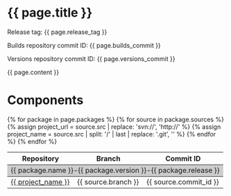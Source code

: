 # {{ page.title }}

Release tag: {{ page.release_tag }}

Builds repository commit ID: {{ page.builds_commit }}

Versions repository commit ID: {{ page.versions_commit }}

{{ page.content }}

# Components

<style type="text/css">
.main-item{background-color:#CCCCCC;border-style:solid;border-width:0px;border-top-width:1px;border-bottom-width:1px;}
.secondary-item{border-style:solid;border-width:0px;border-top-width:0px;border-bottom-width:0px;white-space:nowrap;}
</style>

<table>
    <thead>
        <tr>
            <th>Repository</th>
            <th>Branch</th>
            <th>Commit ID</th>
        </tr>
    </thead>
    <tbody>
        {% for package in page.packages %}
        <tr>
            <td class="main-item" colspan="3"> {{ package.name }}-{{ package.version }}-{{ package.release }} </td>
        </tr>
        {% for source in package.sources %}
        {% assign project_url = source.src | replace: 'svn://', 'http://' %}
        {% assign project_name = source.src | split: '/' | last | replace: '.git', '' %}
        <tr>
            <td class="secondary-item"> <a href="{{ project_url }}">{{ project_name }}</a> </td>
            <td class="secondary-item"> {{ source.branch }} </td>
            <td class="secondary-item"> {{ source.commit_id }} </td>
        </tr>
        {% endfor %}
        {% endfor %}
    </tbody>
</table>
